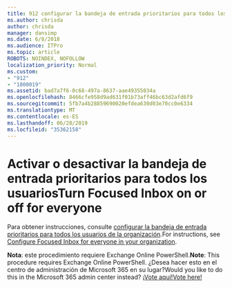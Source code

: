 ```yaml
---
title: 912 configurar la bandeja de entrada prioritarios para todos los usuarios de la organización
ms.author: chrisda
author: chrisda
manager: dansimp
ms.date: 6/8/2018
ms.audience: ITPro
ms.topic: article
ROBOTS: NOINDEX, NOFOLLOW
localization_priority: Normal
ms.custom:
- "912"
- "1800019"
ms.assetid: bad7a7f6-0c68-497a-8637-aae49355034a
ms.openlocfilehash: 8466cfe958d9ad631f01b73aff46bc63d2afd6f9
ms.sourcegitcommit: 5fb7a4b28859690020efdea630d03e70cc0e6334
ms.translationtype: MT
ms.contentlocale: es-ES
ms.lasthandoff: 06/28/2019
ms.locfileid: "35362158"
---
```

# <a name="turn-focused-inbox-on-or-off-for-everyone"></a><span data-ttu-id="5ca7f-102">Activar o desactivar la bandeja de entrada prioritarios para todos los usuarios</span><span class="sxs-lookup"><span data-stu-id="5ca7f-102">Turn Focused Inbox on or off for everyone</span></span>

<span data-ttu-id="5ca7f-103">Para obtener instrucciones, consulte [configurar la bandeja de entrada prioritarios para todos los usuarios de la organización](https://support.office.com/article/613a845c-4b71-41de-b331-acdcf5b6625d.aspx).</span><span class="sxs-lookup"><span data-stu-id="5ca7f-103">For instructions, see [Configure Focused Inbox for everyone in your organization](https://support.office.com/article/613a845c-4b71-41de-b331-acdcf5b6625d.aspx).</span></span>

<span data-ttu-id="5ca7f-104">**Nota**: este procedimiento requiere Exchange Online PowerShell.</span><span class="sxs-lookup"><span data-stu-id="5ca7f-104">**Note**: This procedure requires Exchange Online PowerShell.</span></span> <span data-ttu-id="5ca7f-105">¿Desea hacer esto en el centro de administración de Microsoft 365 en su lugar?</span><span class="sxs-lookup"><span data-stu-id="5ca7f-105">Would you like to do this in the Microsoft 365 admin center instead?</span></span> [<span data-ttu-id="5ca7f-106">¡Vote aquí!</span><span class="sxs-lookup"><span data-stu-id="5ca7f-106">Vote here!</span></span>](https://go.microsoft.com/fwlink/p/?linkid=862489)
